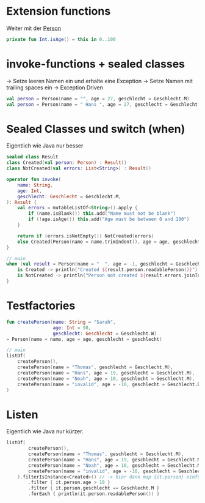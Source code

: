 # Extension functions

Weiter mit der [Person](../src/main/kotlin/de/larmic/workshop/kotlin/script/part1/Person.kt)

```kotlin
private fun Int.isAge() = this in 0..100
```

# invoke-functions + sealed classes

-> Setze leeren Namen ein und erhalte eine Exception
-> Setze Namen mit trailing spaces ein
-> Exception Driven

```kotlin
val person = Person(name = "", age = 27, geschlecht = Geschlecht.M)
val person = Person(name = " Hans ", age = 27, geschlecht = Geschlecht.M)
```

# Sealed Classes und switch (when)

Eigentlich wie Java nur besser

```kotlin
sealed class Result
class Created(val person: Person) : Result()
class NotCreated(val errors: List<String>) : Result()

operator fun invoke(
    name: String,
    age: Int,
    geschlecht: Geschlecht = Geschlecht.M,
): Result {
    val errors = mutableListOf<String>().apply {
        if (name.isBlank()) this.add("Name must not be blank")
        if (!age.isAge()) this.add("Age must be between 0 and 100")
    }

    return if (errors.isNotEmpty()) NotCreated(errors)
    else Created(Person(name = name.trimIndent(), age = age, geschlecht = geschlecht))
}

// main
when (val result = Person(name = "  ", age = -1, geschlecht = Geschlecht.M)) {
    is Created -> println("Created ${result.person.readablePerson()}")
    is NotCreated -> println("Person not created ${result.errors.joinToString(separator = ";")}")
}
```

# Testfactories

```kotlin
fun createPerson(name: String = "Sarah",
                 age: Int = 98,
                 geschlecht: Geschlecht = Geschlecht.W)
= Person(name = name, age = age, geschlecht = geschlecht)

// main
listOf(
    createPerson(),
    createPerson(name = "Thomas", geschlecht = Geschlecht.M),
    createPerson(name = "Hans", age = 19, geschlecht = Geschlecht.M),
    createPerson(name = "Noah", age = 10, geschlecht = Geschlecht.M),
    createPerson(name = "invalid", age = -10, geschlecht = Geschlecht.D)
)
```

# Listen

Eigentlich wie Java nur kürzer.

```kotlin
listOf(
        createPerson(),
        createPerson(name = "Thomas", geschlecht = Geschlecht.M),
        createPerson(name = "Hans", age = 19, geschlecht = Geschlecht.M),
        createPerson(name = "Noah", age = 10, geschlecht = Geschlecht.M),
        createPerson(name = "invalid", age = -10, geschlecht = Geschlecht.D)
    ).filterIsInstance<Created>() // -> hier dann map {it.person} einfügen
        .filter { it.person.age > 18 }
        .filter { it.person.geschlecht == Geschlecht.M }
        .forEach { println(it.person.readablePerson()) }
```